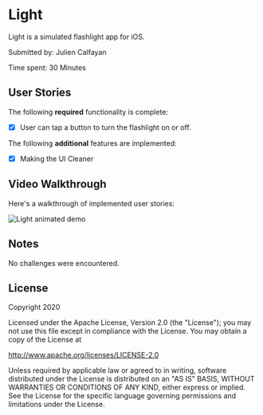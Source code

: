 # Light

Light is a simulated flashlight app for iOS.

Submitted by: Julien Calfayan

Time spent: 30 Minutes

## User Stories

The following **required** functionality is complete:

* [X] User can tap a button to turn the flashlight on or off.

The following **additional** features are implemented:

* [X] Making the UI Cleaner

## Video Walkthrough 

Here's a walkthrough of implemented user stories:

<img src='https://recordit.co/C2W6TY4Ogr' title='Light animated demo' alt='Light animated demo' />

## Notes

No challenges were encountered.

## License

Copyright 2020 <name>

Licensed under the Apache License, Version 2.0 (the "License");
you may not use this file except in compliance with the License.
You may obtain a copy of the License at

http://www.apache.org/licenses/LICENSE-2.0

Unless required by applicable law or agreed to in writing, software
distributed under the License is distributed on an "AS IS" BASIS,
WITHOUT WARRANTIES OR CONDITIONS OF ANY KIND, either express or implied.
See the License for the specific language governing permissions and
limitations under the License.

